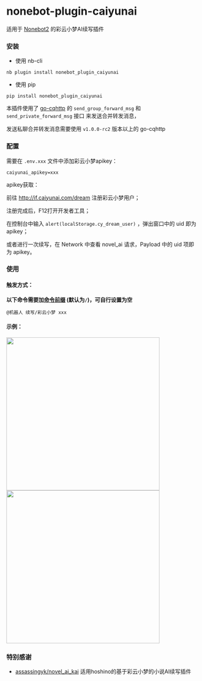 # nonebot-plugin-caiyunai

适用于 [Nonebot2](https://github.com/nonebot/nonebot2) 的彩云小梦AI续写插件


### 安装

- 使用 nb-cli

```
nb plugin install nonebot_plugin_caiyunai
```

- 使用 pip

```
pip install nonebot_plugin_caiyunai
```

本插件使用了 [go-cqhttp](https://github.com/Mrs4s/go-cqhttp) 的 `send_group_forward_msg` 和 `send_private_forward_msg` 接口 来发送合并转发消息，

发送私聊合并转发消息需要使用 `v1.0.0-rc2` 版本以上的 go-cqhttp


### 配置

需要在 `.env.xxx` 文件中添加彩云小梦apikey：

```
caiyunai_apikey=xxx
```

apikey获取：

前往 http://if.caiyunai.com/dream 注册彩云小梦用户；

注册完成后，F12打开开发者工具；

在控制台中输入 `alert(localStorage.cy_dream_user)` ，弹出窗口中的 uid 即为 apikey；

或者进行一次续写，在 Network 中查看 novel_ai 请求，Payload 中的 uid 项即为 apikey。


### 使用

#### 触发方式：

**以下命令需要加[命令前缀](https://v2.nonebot.dev/docs/api/config#Config-command_start) (默认为`/`)，可自行设置为空**

```
@机器人 续写/彩云小梦 xxx
```


#### 示例：

<div align="left">
  <img src="https://s2.loli.net/2022/01/15/zKcCMTehNOUxFJI.jpg" width="400" />
  <img src="https://s2.loli.net/2022/01/15/R6HcEuN2gXmsDBJ.jpg" width="400" />
</div>


### 特别感谢

- [assassingyk/novel_ai_kai](https://github.com/assassingyk/novel_ai_kai) 适用hoshino的基于彩云小梦的小说AI续写插件
